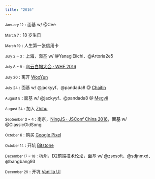 ```yaml
---
title: "2016"
---
```


<small>January 12</small>
: 面基 w/ @Cee

<small>March 7</small>
: 18 岁生日

<small>March 19</small>
: 人生第一张信用卡

<small>July 2 ~ 3</small>
: 上海，面基 w/ @YanagiEiichi、@Artoria2e5

<small>July 8 ~ 9</small>
: [乌云白帽大会 · WHF 2016](http://summit.wooyun.org/)

<small>July 20</small>
: 离开 [WooYun](http://www.wooyun.org/)

<small>July 24</small>
: 面基 w/ @jackyyf、@pandada8 @ [Chaitin](https://chaitin.cn/)

<small>August 8</small>
: 面基 w/ @jackyyf、@pandada8 @ [Megvii](https://megvii.com/)

<small>August 24</small>
: 加入 [Zhihu](https://www.zhihu.com/)

<small>September 3 ~ 4</small>
: 南京，[NingJS · JSConf China 2016](http://2016.jsconf.cn/)，面基 w/ @ClassicOldSong

<small>October 6</small>
: 购买 [Google Pixel](https://madeby.google.com/phone/)

<small>October 14</small>
: 开坑 [Bitstone](https://bitstone.io/)

<small>December 17 ~ 18</small>
: 杭州，[D2前端技术论坛](http://d2forum.alibaba-inc.com/)，面基 w/ @zsxsoft、@sdjnmxd、@bangbang93

<small>December 29</small>
: 开坑 [Vanilla UI](http://vanilla-ui.com/)
